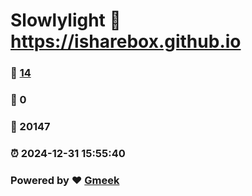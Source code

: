 # Slowlylight :link: https://isharebox.github.io 
### :page_facing_up: [14](https://isharebox.github.io/tag.html) 
### :speech_balloon: 0 
### :hibiscus: 20147 
### :alarm_clock: 2024-12-31 15:55:40 
### Powered by :heart: [Gmeek](https://github.com/Meekdai/Gmeek)
